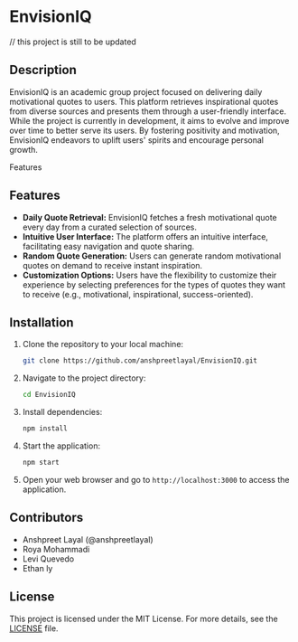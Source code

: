 # EnvisionIQ
// this project is still to be updated 
## Description

EnvisionIQ is an academic group project focused on delivering daily motivational quotes to users. This platform retrieves inspirational quotes from diverse sources and presents them through a user-friendly interface. While the project is currently in development, it aims to evolve and improve over time to better serve its users. By fostering positivity and motivation, EnvisionIQ endeavors to uplift users' spirits and encourage personal growth.

Features

## Features

- **Daily Quote Retrieval:** EnvisionIQ fetches a fresh motivational quote every day from a curated selection of sources.
- **Intuitive User Interface:** The platform offers an intuitive interface, facilitating easy navigation and quote sharing.
- **Random Quote Generation:** Users can generate random motivational quotes on demand to receive instant inspiration.
- **Customization Options:** Users have the flexibility to customize their experience by selecting preferences for the types of quotes they want to receive (e.g., motivational, inspirational, success-oriented).

## Installation

1. Clone the repository to your local machine:

   ```bash
   git clone https://github.com/anshpreetlayal/EnvisionIQ.git
   ```

2. Navigate to the project directory:

   ```bash
   cd EnvisionIQ
   ```

3. Install dependencies:

   ```bash
   npm install
   ```

4. Start the application:

   ```bash
   npm start
   ```

5. Open your web browser and go to `http://localhost:3000` to access the application.



## Contributors

- Anshpreet Layal (@anshpreetlayal)
- Roya Mohammadi
- Levi Quevedo
- Ethan ly

## License

This project is licensed under the MIT License. For more details, see the [LICENSE](LICENSE) file.
